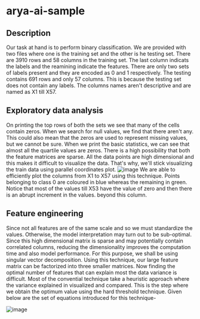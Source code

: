 # arya-ai-sample

## Description
Our task at hand is to perform binary classification. We are provided with two files where one is the training set and the other is he testing set. There are 3910 rows and 58 columns in the training set. The last column indicats the labels and the reamining indicate the features. There are only two sets of labels present and they are encoded as 0 and 1 respectively. The testing contains 691 rows and only 57 columns. This is because the testing set does not contain any labels. The columns names aren't descriptive and are named as X1 till X57. 

## Exploratory data analysis
On printing the top rows of both the sets we see that many of the cells contain zeros. When we search for null values, we find that there aren't any. This could also mean that the zeros are used to represent missing values, but we cannot be sure. When we print the basic statistics, we can see that almost all the quartile values are zeros. There is a high possibility that both the feature matrices are sparse. All the data points are high dimensional and this makes it difficult to visualize the data. That's why, we'll stick visualizing the train data using parallel coordinates plot. 
![image](https://user-images.githubusercontent.com/83799967/135743428-a67c1e82-dca2-4fcf-b0fb-8111bafca1d2.png)
We are able to efficiently plot the columns from X1 to X57 using this technique. Points belonging to class 0 are coloured in blue whereas the remaining in green. Notice that most of the values till X53 have the value of zero and then there is an abrupt increment in the values. beyond this column.

## Feature engineering
Since not all features are of the same scale and so we must standardize the values. Otherwise, the model interpretation may turn out to be sub-optimal. Since this high dimensional matrix is sparse and may potentially contain correlated columns, reducing the dimensionality improves the computation time and also model performance. For this purpose, we shall be using singular vector decomposition. Using this technique, our large feature matrix can be factorized into three smaller matrices. Now finding the optimal number of features that can explain most the data variance is difficult. Most of the convential technique take a heuristic approach where the variance explained in visualized and compared. This is the step where we obtain the optimum value using the hard threshold technique. Given below are the set of equations introduced for this technique-

![image](https://user-images.githubusercontent.com/83799967/135745400-f64cd8ae-c225-4342-8951-7d20fa4ba75c.png)

